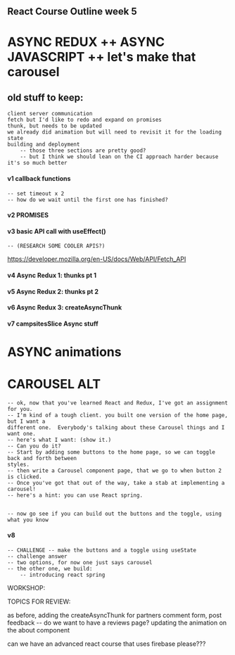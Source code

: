 ## React Course Outline week 5

# ASYNC REDUX ++ ASYNC JAVASCRIPT ++ let's make that carousel

## old stuff to keep:

    client server communication
    fetch but I'd like to redo and expand on promises
    thunk, but needs to be updated
    we already did animation but will need to revisit it for the loading state
    building and deployment
        -- those three sections are pretty good?
        -- but I think we should lean on the CI approach harder because it's so much better

#### v1 callback functions

    -- set timeout x 2
    -- how do we wait until the first one has finished?

#### v2 PROMISES

#### v3 basic API call with useEffect()

    -- (RESEARCH SOME COOLER APIS?)

https://developer.mozilla.org/en-US/docs/Web/API/Fetch_API

#### v4 Async Redux 1: thunks pt 1

#### v5 Async Redux 2: thunks pt 2

#### v6 Async Redux 3: createAsyncThunk

#### v7 campsitesSlice Async stuff

# ASYNC animations

# CAROUSEL ALT

    -- ok, now that you've learned React and Redux, I've got an assignment for you.
    -- I'm kind of a tough client. you built one version of the home page, but I want a
    different one.  Everybody's talking about these Carousel things and I want one.
    -- here's what I want: (show it.)
    -- Can you do it?
    -- Start by adding some buttons to the home page, so we can toggle back and forth between
    styles.
    -- then write a Carousel component page, that we go to when button 2 is clicked.
    -- Once you've got that out of the way, take a stab at implementing a carousel!
    -- here's a hint: you can use React spring.


    -- now go see if you can build out the buttons and the toggle, using what you know

#### v8

    -- CHALLENGE -- make the buttons and a toggle using useState
    -- challenge answer
    -- two options, for now one just says carousel
    -- the other one, we build:
        -- introducing react spring

WORKSHOP:

TOPICS FOR REVIEW:

as before, adding the createAsyncThunk for partners
comment form, post feedback
-- do we want to have a reviews page?
updating the animation on the about component

can we have an advanced react course that uses firebase please???
